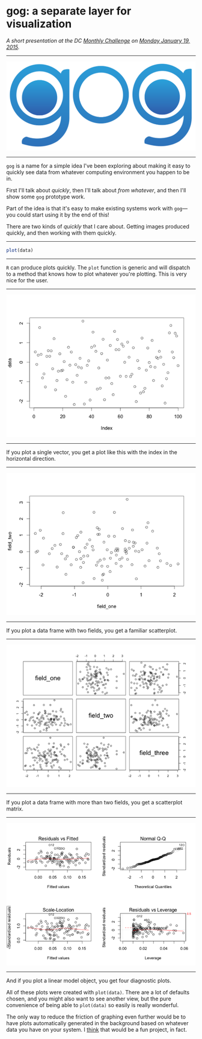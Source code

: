 # gog: a separate layer for visualization

*A short presentation at the DC [Monthly Challenge](http://www.meetup.com/TrackMaven-Monthly-Challenge/) on [Monday January 19, 2015](http://www.meetup.com/TrackMaven-Monthly-Challenge/events/219314544/).*


-----

![gog](gog.png)

-----

`gog` is a name for a simple idea I've been exploring about making it easy to quickly see data from whatever computing environment you happen to be in.

First I'll talk about _quickly_, then I'll talk about _from whatever_, and then I'll show some `gog` prototype work.

Part of the idea is that it's easy to make existing systems work with `gog`—you could start using it by the end of this!

There are two kinds of _quickly_ that I care about. Getting images produced quickly, and then working with them quickly.


-----

```r
plot(data)
```

-----

`R` can produce plots quickly. The `plot` function is generic and will dispatch to a method that knows how to plot whatever you're plotting. This is very nice for the user.


-----

![one-dimensional R plot](plot_r_1.png)

-----

If you plot a single vector, you get a plot like this with the index in the horizontal direction.


-----

![two-dimensional R plot](plot_r_2.png)

-----

If you plot a data frame with two fields, you get a familiar scatterplot.


-----

![three-dimensional R plot](plot_r_3.png)

-----

If you plot a data frame with more than two fields, you get a scatterplot matrix.


-----

![linear model diagnostic R plots](plot_r_4.png)

-----

And if you plot a linear model object, you get four diagnostic plots.

All of these plots were created with `plot(data)`. There are a lot of defaults chosen, and you might also want to see another view, but the pure convenience of being able to `plot(data)` so easily is really wonderful.

The only way to reduce the friction of graphing even further would be to have plots automatically generated in the background based on whatever data you have on your system. I [think](https://twitter.com/planarrowspace/status/555893329460994048) that would be a fun project, in fact.
